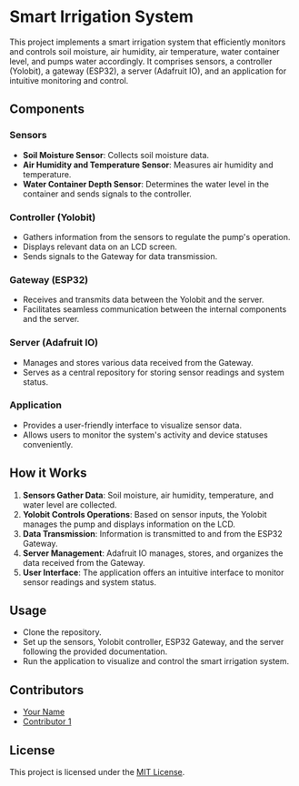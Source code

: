 # Smart Irrigation System

This project implements a smart irrigation system that efficiently monitors and controls soil moisture, air humidity, air temperature, water container level, and pumps water accordingly. It comprises sensors, a controller (Yolobit), a gateway (ESP32), a server (Adafruit IO), and an application for intuitive monitoring and control.

## Components

### Sensors

- **Soil Moisture Sensor**: Collects soil moisture data.
- **Air Humidity and Temperature Sensor**: Measures air humidity and temperature.
- **Water Container Depth Sensor**: Determines the water level in the container and sends signals to the controller.

### Controller (Yolobit)

- Gathers information from the sensors to regulate the pump's operation.
- Displays relevant data on an LCD screen.
- Sends signals to the Gateway for data transmission.

### Gateway (ESP32)

- Receives and transmits data between the Yolobit and the server.
- Facilitates seamless communication between the internal components and the server.

### Server (Adafruit IO)

- Manages and stores various data received from the Gateway.
- Serves as a central repository for storing sensor readings and system status.

### Application

- Provides a user-friendly interface to visualize sensor data.
- Allows users to monitor the system's activity and device statuses conveniently.

## How it Works

1. **Sensors Gather Data**: Soil moisture, air humidity, temperature, and water level are collected.
2. **Yolobit Controls Operations**: Based on sensor inputs, the Yolobit manages the pump and displays information on the LCD.
3. **Data Transmission**: Information is transmitted to and from the ESP32 Gateway.
4. **Server Management**: Adafruit IO manages, stores, and organizes the data received from the Gateway.
5. **User Interface**: The application offers an intuitive interface to monitor sensor readings and system status.

## Usage

- Clone the repository.
- Set up the sensors, Yolobit controller, ESP32 Gateway, and the server following the provided documentation.
- Run the application to visualize and control the smart irrigation system.

## Contributors

- [Your Name](https://github.com/yourusername)
- [Contributor 1](https://github.com/contributor1)

## License

This project is licensed under the [MIT License](LICENSE).
